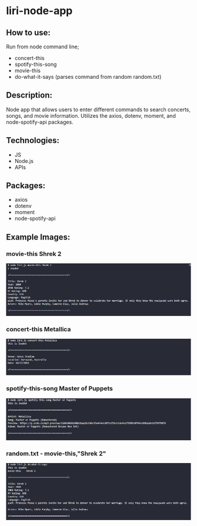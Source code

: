 # liri-node-app

## How to use:
Run from node command line;
- concert-this <band name>
- spotify-this-song <song name>
- movie-this <movie name>
- do-what-it-says       (parses command from random random.txt)

## Description:
Node app that allows users to enter different commands to search concerts, songs, and movie information. Utilizes the axios, dotenv, moment, and node-spotify-api packages.

## Technologies: 
- JS
- Node.js
- APIs

## Packages:
- axios
- dotenv
- moment
- node-spotify-api

## Example Images:

### movie-this Shrek 2
![movie-this](/images/movie-this.png)

### concert-this Metallica
![concert-this](/images/concert-this.png)

### spotify-this-song Master of Puppets
![spotify-this-song](/images/spotify-this.png)

### random.txt - movie-this,"Shrek 2"
![do-what-it-says](/images/do-what.png)
